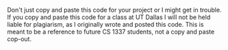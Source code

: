 Don't just copy and paste this code for your project or I might get in trouble. If you copy and paste this code for a class at UT Dallas I will not be held liable for plagiarism, as I originally wrote and posted this code. This is meant to be a reference to future CS 1337 students, not a copy and paste cop-out. 
